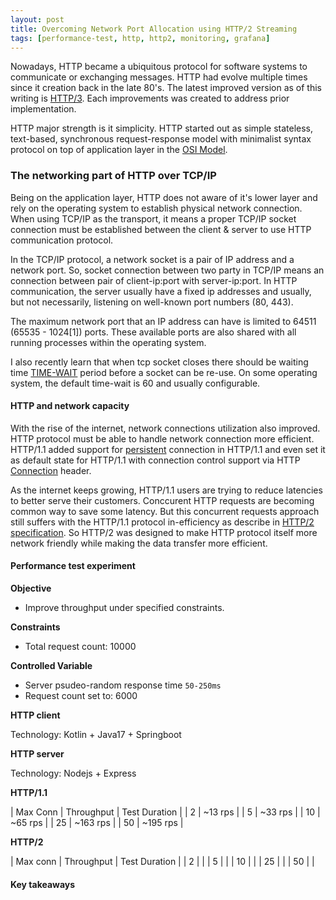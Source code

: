 ```yaml
---
layout: post
title: Overcoming Network Port Allocation using HTTP/2 Streaming
tags: [performance-test, http, http2, monitoring, grafana]
---
```


Nowadays, HTTP became a ubiquitous protocol for software systems to communicate or exchanging messages.
HTTP had evolve multiple times since it creation back in the late 80's. The latest improved version as
of this writing is [HTTP/3](https://datatracker.ietf.org/doc/html/rfc9114). Each improvements was created
to address prior implementation.

HTTP major strength is it simplicity. HTTP started out as simple stateless, text-based, synchronous
request-response model with minimalist syntax protocol on top of application layer in the [OSI Model](https://en.wikipedia.org/wiki/OSI_model).

### The networking part of HTTP over TCP/IP

Being on the application layer, HTTP does not aware of it's lower layer and rely on the operating system
to establish physical network connection. When using TCP/IP as the transport, it means a proper TCP/IP
socket connection must be established between the client & server to use HTTP communication protocol.

In the TCP/IP protocol, a network socket is a pair of IP address and a network port. So, socket connection
between two party in TCP/IP means an connection between pair of client-ip:port with server-ip:port. In HTTP
communication, the server usually have a fixed ip addresses and usually, but not necessarily, listening on well-known
port numbers (80, 443).

The maximum network port that an IP address can have is limited to 64511 (65535 - 1024[1]) ports. These available ports
are also shared with all running processes within the operating system.

I also recently learn that when tcp socket closes there should be waiting time [TIME-WAIT](https://datatracker.ietf.org/doc/html/rfc9293#section-3.6) period
before a socket can be re-use. On some operating system, the default time-wait is 60 and usually configurable.

#### HTTP and network capacity

With the rise of the internet, network connections utilization also improved. HTTP protocol must be able to handle network
connection more efficient. HTTP/1.1 added support for [persistent](https://www.rfc-editor.org/rfc/rfc9112.html#section-9.3)
connection in HTTP/1.1 and even set it as default state for HTTP/1.1 with connection control support via HTTP [Connection](https://www.rfc-editor.org/rfc/rfc9110.html#name-connection) header.

As the internet keeps growing, HTTP/1.1 users are trying to reduce latencies to better serve their customers. Conccurent HTTP requests are becoming common way to save some latency. But this concurrent requests approach still suffers with the HTTP/1.1 protocol in-efficiency as describe in [HTTP/2 specification](https://www.rfc-editor.org/rfc/rfc9113.html#section-1). So HTTP/2 was designed to make HTTP protocol itself more network friendly while making the data transfer more efficient.

#### Performance test experiment

**Objective**

- Improve throughput under specified constraints.

**Constraints**

- Total request count: 10000

**Controlled Variable**
- Server psudeo-random response time `50-250ms`
- Request count set to: 6000

**HTTP client**

Technology: Kotlin + Java17 + Springboot

**HTTP server**

Technology: Nodejs + Express

**HTTP/1.1**

| Max Conn | Throughput | Test Duration |
| 2        | ~13 rps    |
| 5        | ~33 rps    |
| 10       | ~65 rps    |
| 25       | ~163 rps   |
| 50       | ~195 rps   |

**HTTP/2**

| Max conn | Throughput | Test Duration |
| 2        |          |
| 5  |          |
| 10 |          |
| 25 |          |
| 50 |          |

#### Key takeaways
